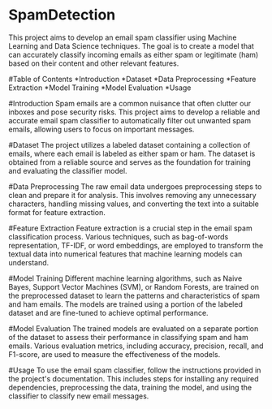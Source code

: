 # SpamDetection
This project aims to develop an email spam classifier using Machine Learning and Data Science techniques. 
The goal is to create a model that can accurately classify incoming emails as either spam or legitimate (ham) based on their content and other relevant features.

#Table of Contents
*Introduction
*Dataset
*Data Preprocessing
*Feature Extraction
*Model Training
*Model Evaluation
*Usage

#Introduction
Spam emails are a common nuisance that often clutter our inboxes and pose security risks. 
This project aims to develop a reliable and accurate email spam classifier to automatically filter out unwanted spam emails, allowing users to focus on important messages.

#Dataset
The project utilizes a labeled dataset containing a collection of emails, where each email is labeled as either spam or ham. 
The dataset is obtained from a reliable source and serves as the foundation for training and evaluating the classifier model.

#Data Preprocessing
The raw email data undergoes preprocessing steps to clean and prepare it for analysis. 
This involves removing any unnecessary characters, handling missing values, and converting the text into a suitable format for feature extraction.

#Feature Extraction
Feature extraction is a crucial step in the email spam classification process. 
Various techniques, such as bag-of-words representation, TF-IDF, or word embeddings, are employed to transform the textual data into numerical features that machine learning models can understand.

#Model Training
Different machine learning algorithms, such as Naive Bayes, Support Vector Machines (SVM), or Random Forests, are trained on the preprocessed dataset to learn the patterns and characteristics of spam and ham emails. 
The models are trained using a portion of the labeled dataset and are fine-tuned to achieve optimal performance.

#Model Evaluation
The trained models are evaluated on a separate portion of the dataset to assess their performance in classifying spam and ham emails. 
Various evaluation metrics, including accuracy, precision, recall, and F1-score, are used to measure the effectiveness of the models.

#Usage
To use the email spam classifier, follow the instructions provided in the project's documentation. 
This includes steps for installing any required dependencies, preprocessing the data, training the model, and using the classifier to classify new email messages.

